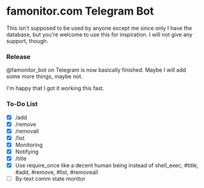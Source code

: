 # famonitor.com Telegram Bot

This isn't supposed to be used by anyone except me since only I have the database, 
but you're welcome to use this for inspiration. I will not give any support, though.

### Release

@famonitor_bot on Telegram is now basically finished. 
Maybe I will add some more things, maybe not. 

I'm happy that I got it working this fast.

### To-Do List

- [x] /add
- [X] /remove
- [x] /removall
- [x] /list
- [x] Monitoring
- [x] Notifying
- [x] /title
- [x] Use require_once like a decent human being instead of shell_exec, #title, #add, #remove, #list, #removeall
- [ ] By-text comm state monitor